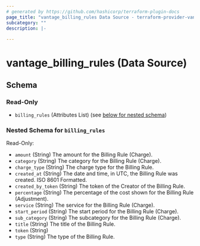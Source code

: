 ```yaml
---
# generated by https://github.com/hashicorp/terraform-plugin-docs
page_title: "vantage_billing_rules Data Source - terraform-provider-vantage"
subcategory: ""
description: |-
  
---
```


# vantage_billing_rules (Data Source)





<!-- schema generated by tfplugindocs -->
## Schema

### Read-Only

- `billing_rules` (Attributes List) (see [below for nested schema](#nestedatt--billing_rules))

<a id="nestedatt--billing_rules"></a>
### Nested Schema for `billing_rules`

Read-Only:

- `amount` (String) The amount for the Billing Rule (Charge).
- `category` (String) The category for the Billing Rule (Charge).
- `charge_type` (String) The charge type for the Billing Rule.
- `created_at` (String) The date and time, in UTC, the Billing Rule was created. ISO 8601 Formatted.
- `created_by_token` (String) The token of the Creator of the Billing Rule.
- `percentage` (String) The percentage of the cost shown for the Billing Rule (Adjustment).
- `service` (String) The service for the Billing Rule (Charge).
- `start_period` (String) The start period for the Billing Rule (Charge).
- `sub_category` (String) The subcategory for the Billing Rule (Charge).
- `title` (String) The title of the Billing Rule.
- `token` (String)
- `type` (String) The type of the Billing Rule.


